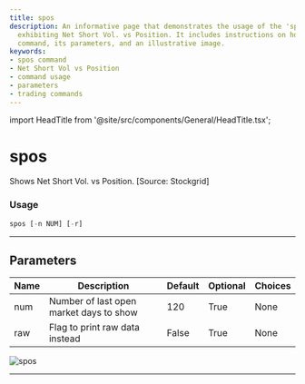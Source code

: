 ```yaml
---
title: spos
description: An informative page that demonstrates the usage of the 'spos' command,
  exhibiting Net Short Vol. vs Position. It includes instructions on how to use the
  command, its parameters, and an illustrative image.
keywords:
- spos command
- Net Short Vol vs Position
- command usage
- parameters
- trading commands
---
```


import HeadTitle from '@site/src/components/General/HeadTitle.tsx';

<HeadTitle title="spos - Dps - Stocks - Reference | OpenBB Terminal Docs" />

# spos

Shows Net Short Vol. vs Position. [Source: Stockgrid]

### Usage

```python
spos [-n NUM] [-r]
```

---

## Parameters

| Name | Description | Default | Optional | Choices |
| ---- | ----------- | ------- | -------- | ------- |
| num | Number of last open market days to show | 120 | True | None |
| raw | Flag to print raw data instead | False | True | None |

![spos](https://user-images.githubusercontent.com/46355364/154101511-fd2d65e9-69a6-46f3-aa78-77c032c6900d.png)

---
